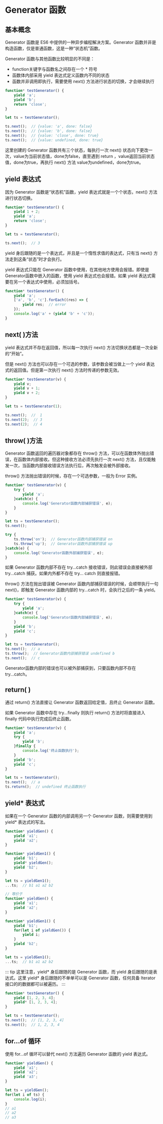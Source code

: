 # Generator 函数

## 基本概念

Generator 函数是 ES6 中提供的一种异步编程解决方案。Generator 函数并非是构造函数，仅是普通函数，这是一种“状态机”函数。

Generator 函数与其他函数比较明显的不同是：
- function关键字与函数名之间存在一个 * 符号
- 函数体内部采用 yield 表达式定义函数内不同的状态
- 函数并非调用即执行，需要使用 next() 方法进行状态的切换，才会继续执行 

```js
function* testGenerator() {
    yield 'a';
    yield 'b';
    return 'close';
}

let ts = testGenerator();

ts.next();  // {value: 'a', done: false}
ts.next();  // {value: 'b', done: false}
ts.next();  // {value: 'close', done: true}
ts.next();  // {value: undefined, done: true}
```

这里创建的 Generator 函数共有三个状态，每执行一次 next() 状态向下更改一次，value为当前状态值，done为false，直至遇到 return ，value返回当前状态值，done为true，再执行 next() 方法 value为undefined，done为true。

## yield 表达式

因为 Generator 函数是“状态机”函数，yield 表达式就是一个个状态，next() 方法进行状态切换。

```js
function* testGenerator() {
    yield 1 + 2;
    yield 'a';
    return 'close';
}

let ts = testGenerator();

ts.next();  // 3
```

yield 身后跟随的是一个表达式，并且是一个惰性求值的表达式，只有当 next() 方法走到这条“状态”时才会执行。

yield 表达式只能在 Generator 函数中使用，在其他地方使用会报错。即使是Generator函数中嵌入的函数，使用 yield 表达式也会报错。如果 yield 表达式需要在另一个表达式中使用，必须加括号。

```js
function* testGenerator() {
    yield 'a';
    ['a', 'b', 'c'].forEach((res) => {
        yield res;  // error
    });
    console.log('a' + (yield 'b' + 'c'));
}
```

## next( )方法

yield 表达式并不存在返回值，所以每一次执行 next() 方法切换状态都是一次全新的“开始”。

但是 next() 方法也可以存在一个可选的参数，该参数会被当做上一个 yield 表达式的返回值。但是第一次执行 next() 方法时传递的参数无效。

```js
function* testGenerator(v) {
    yield v;
    yield v + 1;
    yield v + 2;
}

let ts = testGenerator(1);

ts.next();  //  1
ts.next(2);  // 3
ts.next(2);  // 4
```

## throw( )方法

Generator 函数返回的遍历器对象都存在 throw() 方法，可以在函数体外抛出错误，在函数体内部接收。但这种接收方法必须先执行一次 next() 方法，且仅能触发一次，当函数内部接收错误方法执行后，再次触发会被外部接收。

throw() 方法抛出错误的时候，存在一个可选参数，一般为 Error 实例。

```js
function* testGenerator(v) {
    try {
        yield 'a';
    }catch(e) {
        console.log('Generator函数内部捕获错误', e);
    }
}

let ts = testGenerator();
ts.next();

try {
    ts.throw('on');  // Generator函数内部捕获错误 on
    ts.throw('up');  // Generator函数外部捕获错误 up
}catch(e) {
    console.log('Generator函数外部捕获错误', e);
}
```

如果 Generator 函数内部不存在 try...catch 接收错误，则此错误会直接被外部 try...catch 捕获。如果内外都不存在 try... catch 则直接报错。

throw() 方法在抛出错误被 Generator 函数内部捕获错误的时候，会顺带执行一句 next()，即触发 Generator 函数内部的 try...catch 时，会执行之后的一条 yield。

```js
function* testGenerator(v) {
    try {
        yield 'a';
    }catch(e) {
        console.log('Generator函数内部捕获错误', e);
    }
    yield 'b';
    yield 'c';
}

let ts = testGenerator();
ts.next();  // a
ts.throw();  // Generator函数内部捕获错误 undefined b
ts.next();  // c
```

Generator函数内部的错误也可以被外部捕获到，只要函数内部不存在 try...catch。

## return( )

通过 return() 方法直接让 Generator 函数返回给定值，且终止 Generator 函数。

如果 Generator 函数中存在 try...finally 则执行 return() 方法时将直接进入 finally 代码中执行完成后终止函数。

```js
function* testGenerator(v) {
    yield 'a';
    try {
        yield 'b';
    }finally {
        console.log('终止函数执行');
    }
    yield 'b';
    yield 'c';
}

let ts = testGenerator();
ts.next();  // a
ts.return();  // undefined 终止函数执行 
```

## yield* 表达式

如果在一个 Generator 函数的内部调用另一个 Generator 函数，则需要使用到 yield* 表达式的写法。

```js
function* yieldGen() {
    yield 'a1';
    yield 'a2';
}

function* yieldGen1() {
    yield 'b1';
    yield* yieldGen();
    yield 'b2';
}

let ts = yieldGen1();
...ts;  // b1 a1 a2 b2
```

```js
// 等价于
function* yieldGen() {
    yield 'a1';
    yield 'a2';
}

function* yieldGen1() {
    yield 'b1';
    for(let i of yieldGen()) {
        yield i;
    }
    yield 'b2';
}

let ts = yieldGen1();
...ts;  // b1 a1 a2 b2
```

::: tip
这里注意，yield* 身后跟随的是 Generator 函数，而 yield 身后跟随的是表达式。这里 yield* 身后跟随的不单单可以是 Generator 函数，任何具备 Iterator 接口的的数据都可以被遍历。
:::

```js
function* testGenerator() {
    yield [1, 2, 3, 4];
    yield* [1, 2, 3, 4];
}

let ts = testGenerator();
ts.next();  // [1, 2, 3, 4]
ts.next();  // 1, 2, 3, 4
```

## for...of 循环

使用 for...of 循环可以替代 next() 方法遍历 Generator 函数的 yield 表达式。

```js
function* yieldGen() {
    yield 'a1';
    yield 'a2';
    yield 'a3';
}

let ts = yieldGen();
for(let i of ts) {
    console.log(i);
}
// a1
// a2
// a3
```